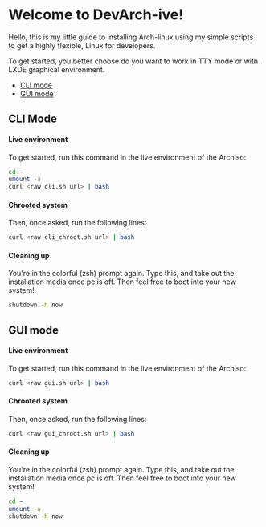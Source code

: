# Welcome to DevArch-ive!

Hello, this is my little guide to installing Arch-linux using my simple scripts to get a highly flexible, Linux for developers.

To get started, you better choose do you want to work in TTY mode or with LXDE graphical environment.

 - [CLI mode](#cli)
 - [GUI mode](#gui)

## CLI Mode

#### Live environment
To get started, run this command in the live environment of the Archiso:
```bash
cd ~
umount -a
curl <raw cli.sh url> | bash
```

#### Chrooted system
Then, once asked, run the following lines:
```bash
curl <raw cli_chroot.sh url> | bash
```

#### Cleaning up
You're in the colorful (zsh) prompt again. Type this, and take out the installation media once pc is off. Then feel free to boot into your new system!
```bash
shutdown -h now
```

## GUI mode

#### Live environment
To get started, run this command in the live environment of the Archiso:
```bash
curl <raw gui.sh url> | bash
```

#### Chrooted system
Then, once asked, run the following lines:
```bash
curl <raw gui_chroot.sh url> | bash
```

#### Cleaning up
You're in the colorful (zsh) prompt again. Type this, and take out the installation media once pc is off. Then feel free to boot into your new system!
```bash
cd ~
umount -a
shutdown -h now
```
